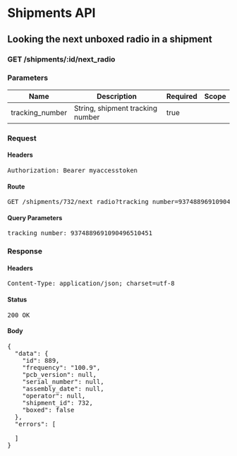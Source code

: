 # Shipments API

## Looking the next unboxed radio in a shipment

### GET /shipments/:id/next_radio

### Parameters

| Name | Description | Required | Scope |
|------|-------------|----------|-------|
| tracking_number | String, shipment tracking number | true |  |

### Request

#### Headers

<pre>Authorization: Bearer myaccesstoken</pre>

#### Route

<pre>GET /shipments/732/next_radio?tracking_number=9374889691090496510451</pre>

#### Query Parameters

<pre>tracking_number: 9374889691090496510451</pre>

### Response

#### Headers

<pre>Content-Type: application/json; charset=utf-8</pre>

#### Status

<pre>200 OK</pre>

#### Body

<pre>{
  "data": {
    "id": 889,
    "frequency": "100.9",
    "pcb_version": null,
    "serial_number": null,
    "assembly_date": null,
    "operator": null,
    "shipment_id": 732,
    "boxed": false
  },
  "errors": [

  ]
}</pre>
